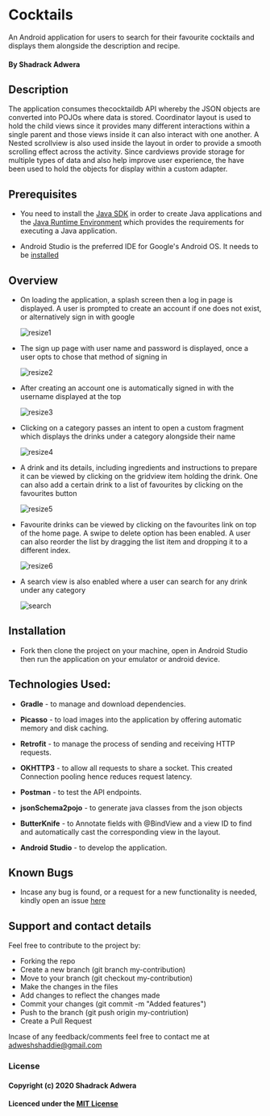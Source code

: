 # Cocktails

An Android application for users to search for their favourite cocktails and displays them alongside the description and recipe.

#### By Shadrack Adwera

## Description

The application consumes thecocktaildb API whereby the JSON objects are converted into POJOs where data is stored. Coordinator layout is used to hold the child views since it provides many different interactions within a single parent and those views inside it can also interact with one another. A Nested scrollview is also used inside the layout in order to provide a smooth scrolling effect across the activity. Since cardviews provide storage for multiple types of data and also help improve user experience, the have been used to hold the objects for display within a custom adapter.

## Prerequisites

* You need to install the [Java SDK](https://sdkman.io/install) in order to create Java applications and the [Java Runtime Environment](https://sdkman.io/usage) which provides the requirements for executing a Java application.

* Android Studio is the preferred IDE for Google's Android OS. It needs to be [installed](https://developer.android.com/studio#downloads)

## Overview

* On loading the application, a splash screen then a log in page is displayed. A user is prompted to create an account if one does not exist, or alternatively sign in with google

     ![resize1](https://user-images.githubusercontent.com/25340965/75249441-631b0b00-57e7-11ea-98f3-53c2b6dca9d8.jpg) 
  
 * The sign up page with user name and password is displayed, once a user opts to chose that method of signing in
 
      ![resize2](https://user-images.githubusercontent.com/25340965/75249762-efc5c900-57e7-11ea-8517-d3dee0e4da37.jpg)

* After creating an account one is automatically signed in with the username displayed at the top

     ![resize3](https://user-images.githubusercontent.com/25340965/75250224-eab54980-57e8-11ea-858e-6b4f36bf4a5a.jpg)

* Clicking on a category passes an intent to open a custom fragment which displays the drinks under a category alongside their name

     ![resize4](https://user-images.githubusercontent.com/25340965/75250281-12a4ad00-57e9-11ea-91c6-601a860b9e6c.jpg)

* A drink and its details, including ingredients and instructions to prepare it can be viewed by clicking on the gridview item holding the drink. One can also add a certain drink to a list of favourites by clicking on the favourites button

     ![resize5](https://user-images.githubusercontent.com/25340965/75250363-4253b500-57e9-11ea-8614-1261fa6cb916.jpg)

* Favourite drinks can be viewed by clicking on the favourites link on top of the home page. A swipe to delete option has been enabled. A user can also reorder the list by dragging the list item and dropping it to a different index.

     ![resize6](https://user-images.githubusercontent.com/25340965/75250527-978fc680-57e9-11ea-908f-ff2d7dcc11b5.jpg)
     
 * A search view is also enabled where a user can search for any drink under any category
 
     ![search](https://user-images.githubusercontent.com/25340965/75250737-1422a500-57ea-11ea-8051-c016bbfe7a92.jpg)

## Installation

* Fork then clone the project on your machine, open in Android Studio then run the application on your emulator or android device.

## Technologies Used:

* **Gradle** - to manage and download dependencies.

* **Picasso** - to load images into the application by offering automatic memory and disk caching.

* **Retrofit** - to manage the process of sending and receiving HTTP requests.

* **OKHTTP3** - to allow all requests to share a socket. This created Connection pooling hence reduces request latency.

* **Postman** - to test the API endpoints.

* **jsonSchema2pojo** - to generate java classes from the json objects  

* **ButterKnife** - to Annotate fields with @BindView and a view ID to find and automatically cast the corresponding view in the layout.

* **Android Studio** - to develop the application.

## Known Bugs

* Incase any bug is found, or a request for a new functionality is needed, kindly open an issue [here](https://github.com/ShadrackAdwera/Cocktails/issues/new)

## Support and contact details

Feel free to contribute to the project by:

* Forking the repo
* Create a new branch (git branch my-contribution)
* Move to your branch (git checkout my-contribution)
* Make the changes in the files
* Add changes to reflect the changes made
* Commit your changes (git commit -m "Added features")
* Push to the branch (git push origin my-contriution)
* Create a Pull Request

Incase of any feedback/comments feel free to contact me at adweshshaddie@gmail.com

### License

#### Copyright (c) 2020 Shadrack Adwera

#### Licenced under the [MIT License](LICENSE)
